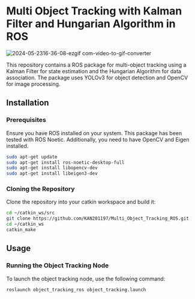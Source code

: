 # Multi Object Tracking with Kalman Filter and Hungarian Algorithm in ROS

![2024-05-2316-36-08-ezgif com-video-to-gif-converter](https://github.com/KAN201197/Multi_Object_Tracking_ROS/assets/128454220/c1ab8b93-9f75-4b75-9718-89a975fa5b6d)

This repository contains a ROS package for multi-object tracking using a Kalman Filter for state estimation and the Hungarian Algorithm for data association. The package uses YOLOv3 for object detection and OpenCV for image processing.

## Installation

### Prerequisites

Ensure you have ROS installed on your system. This package has been tested with ROS Noetic. Additionally, you need to have OpenCV and Eigen installed.

```bash
sudo apt-get update
sudo apt-get install ros-noetic-desktop-full
sudo apt-get install libopencv-dev
sudo apt-get install libeigen3-dev
```

### Cloning the Repository
Clone the repository into your catkin workspace and build it:

```bash
cd ~/catkin_ws/src
git clone https://github.com/KAN201197/Multi_Object_Tracking_ROS.git
cd ~/catkin_ws
catkin_make
```

## Usage
### Running the Object Tracking Node

To launch the object tracking node, use the following command:

```bash
roslaunch object_tracking_ros object_tracking.launch
```


